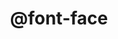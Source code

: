 ---
title: "@font-face"
description: "`@font-face` in CSS allows to include your own fonts inside an email."
category: css
keywords: font face, web fonts, google fonts
last_test_date: "2019-07-18"
test_url: "/tests/css-font-face.html"
test_results_url: "https://app.emailonacid.com/app/acidtest/veY9MhuhgFeF1ly5crrhTXawfLJSwxgpYi27OElI7iSoc/list"
stats: {
    apple-mail: {
        macos: {
            "12.2":"y"
        },
        ios: {
            "10.3":"y",
            "12.3.1":"y"
        }
    },
    gmail: {
        desktop-webmail: {
            "2019-07":"n"
        },
        ios: {
            "2019-07":"n"
        },
        android: {
            "2019-07":"n"
        },
        mobile-webmail: {
            "2020-02":"n"
        }
    },
    orange: {
        desktop-webmail: {
            "2019-05":"a #2"
        },
        ios: {
            "2019-07":"y"
        },
        android: {
            "2019-07":"a #1"
        }
    },
    outlook: {
        windows: {
            "2003":"a #3",
            "2007":"a #4 #5",
            "2010":"a #4 #5",
            "2013":"a #4 #5",
            "2016":"a #4 #5",
            "2019":"a #4"
        },
        windows-10-mail: {
            "2020-01":"n"
        },
        macos: {
            "2011":"y",
            "2016":"y"
        },
        outlook-com: {
            "2019-07":"n"
        },
        ios: {
            "2.51.1":"y",
            "3.29.0":"n"
        },
        android: {
            "2019-07":"n"
        }
    },
    samsung-email: {
        android: {
            "6.0":"y"
        }
    },
    sfr: {
        desktop-webmail: {
            "2019-07":"a #2"
        },
        ios: {
            "2019-07":"n"
        },
        android: {
            "2019-07":"n"
        }
    },
    thunderbird: {
        macos: {
            "60.7":"y"
        }
    },
    aol: {
        desktop-webmail: {
            "2020-01":"n"
        },
        ios: {
            "2020-01":"n"
        },
        android: {
            "2020-01":"n"
        }
    },
    yahoo: {
        desktop-webmail: {
            "2019-07":"n"
        },
        ios: {
            "2019-07":"n"
        },
        android: {
            "2019-07":"n"
        }
    },
    proton-mail: {
        desktop-webmail: {
            "2020-03":"n"
        },
        ios: {
            "2020-03":"n"
        },
        android: {
            "2020-03":"y"
        }
    }
}
notes_by_num: {
    "1": "Partial. Only supported through a `<link>` tag.",
    "2": "Partial. Only supported directly through a `<style>` tag.",
    "3": "Buggy. Support depends on the version of IE installed.",
    "4": "Partial. The declaration is supported but distant fonts are ignored.",
    "5": "Buggy. Elements using a font declared with `@font-face` ignore the font stack and fall back to Times New Roman. Use `mso-generic-font-family` and `mso-font-alt` to control the fallback."
}
links: {
    "Can I use: @font-face Web fonts":"https://www.caniuse.com/#feat=fontface",
    "MDN: @font-face":"https://developer.mozilla.org/en-US/docs/Web/CSS/@font-face"
}
---